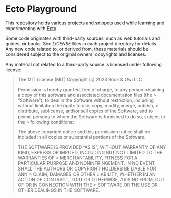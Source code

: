 # Ecto Playground

This repository holds various projects and snippets used while learning and experimenting with [Ecto](https://hexdocs.pm/ecto/Ecto.html).

Some code originates with third-party sources, such as web tutorials and guides, or books. See _LICENSE_ files in each project directory for details. Any new code related to, or derived from, these materials should be considered subject to the original owners' copyrights and licenses.

Any material not related to a third-party source is licensed under following license:

> The MIT License (MIT)
> Copyright (c) 2023 Book & Owl LLC
> 
> Permission is hereby granted, free of charge, to any person obtaining a copy of this software and associated documentation files (the > “Software”), to deal in the Software without restriction, including without limitation the rights to use, copy, modify, merge, publish, > distribute, sublicense, and/or sell copies of the Software, and to permit persons to whom the Software is furnished to do so, subject to the > following conditions:
> 
> The above copyright notice and this permission notice shall be included in all copies or substantial portions of the Software.
> 
> THE SOFTWARE IS PROVIDED “AS IS”, WITHOUT WARRANTY OF ANY KIND, EXPRESS OR IMPLIED, INCLUDING BUT NOT LIMITED TO THE WARRANTIES OF > MERCHANTABILITY, FITNESS FOR A PARTICULAR PURPOSE AND NONINFRINGEMENT. IN NO EVENT SHALL THE AUTHORS OR COPYRIGHT HOLDERS BE LIABLE FOR ANY > CLAIM, DAMAGES OR OTHER LIABILITY, WHETHER IN AN ACTION OF CONTRACT, TORT OR OTHERWISE, ARISING FROM, OUT OF OR IN CONNECTION WITH THE > SOFTWARE OR THE USE OR OTHER DEALINGS IN THE SOFTWARE.